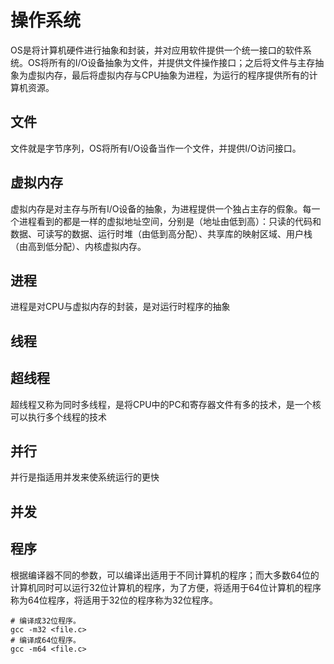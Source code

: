 # 操作系统

OS是将计算机硬件进行抽象和封装，并对应用软件提供一个统一接口的软件系统。OS将所有的I/O设备抽象为文件，并提供文件操作接口；之后将文件与主存抽象为虚拟内存，最后将虚拟内存与CPU抽象为进程，为运行的程序提供所有的计算机资源。

## 文件

文件就是字节序列，OS将所有I/O设备当作一个文件，并提供I/O访问接口。

## 虚拟内存

虚拟内存是对主存与所有I/O设备的抽象，为进程提供一个独占主存的假象。每一个进程看到的都是一样的虚拟地址空间，分别是（地址由低到高）：只读的代码和数据、可读写的数据、运行时堆（由低到高分配）、共享库的映射区域、用户栈（由高到低分配）、内核虚拟内存。

## 进程

进程是对CPU与虚拟内存的封装，是对运行时程序的抽象

## 线程


## 超线程

超线程又称为同时多线程，是将CPU中的PC和寄存器文件有多的技术，是一个核可以执行多个线程的技术

## 并行

并行是指适用并发来使系统运行的更快

## 并发

## 程序

根据编译器不同的参数，可以编译出适用于不同计算机的程序；而大多数64位的计算机同时可以运行32位计算机的程序，为了方便，将适用于64位计算机的程序称为64位程序，将适用于32位的程序称为32位程序。

```shell
# 编译成32位程序。
gcc -m32 <file.c>
# 编译成64位程序。
gcc -m64 <file.c>
```